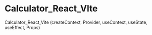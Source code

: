 # Calculator_React_VIte
Calculator_React_Vite (createContext, Provider, useContext, useState, useEffect, Props)
